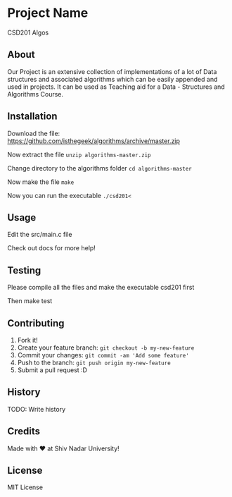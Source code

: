 # Project Name

CSD201 Algos

## About

Our Project is an extensive collection of implementations of a lot of Data structures and associated algorithms which can be easily appended and used in projects. It can be used as Teaching aid for a Data - Structures and Algorithms Course.

## Installation

Download the file: https://github.com/isthegeek/algorithms/archive/master.zip

Now extract the file
`unzip algorithms-master.zip`

Change directory to the algorithms folder
`cd algorithms-master`

Now make the file
`make`

Now you can run the executable
`./csd201<`

## Usage

Edit the src/main.c file

Check out docs for more help!

## Testing

Please compile all the files and make the executable csd201 first

Then make test

## Contributing

1. Fork it!
2. Create your feature branch: `git checkout -b my-new-feature`
3. Commit your changes: `git commit -am 'Add some feature'`
4. Push to the branch: `git push origin my-new-feature`
5. Submit a pull request :D

## History

TODO: Write history

## Credits

Made with ♥ at Shiv Nadar University!

## License

MIT License
